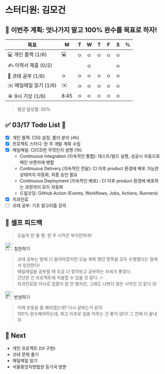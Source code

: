 # 스터디원: 김모건

## 🚀 이번주 계획: 엇나가지 말고 100% 완수를 목표로 하자!

| 목표                   | M    | T   | W   | T   | F   | S   | %   |
| ---------------------- | ---- | --- | --- | --- | --- | --- | --- |
| 💻 개인 플젝 (1/6)     | 💻   | ㅇ  | ㅇ  | ㅇ  | ㅇ  | ㅇ  |     |
| ✍️ 이력서 제출 (0/2)   |      |     | ㅇ  |     |     | ㅇ  |     |
| 🔢 코테 공부 (1/6)     | ㅇ   | ㅇ  | ㅇ  | ㅇ  | ㅇ  | ㅇ  |     |
| ✉️ 매일메일 읽기 (1/6) | ✉️   | ㅇ  | ㅇ  | ㅇ  | ㅇ  | ㅇ  |     |
| ☀️ 9시 기상 (1/6)      | 8:45 | ㅇ  | ㅇ  | ㅇ  | ㅇ  | ㅇ  |     |

> 평균 달성률: 00%<br>

## ✅ 03/17 Todo List 🌸

- [x] 개인 플젝: CSS 설정, 폴더 분리 (4h)
- [x] 프로젝트 스터디: 한 주 개발 계획 수립
- [x] 매일메일: CI/CD란 무엇인지 설명 (1h)
  - Continuous Integration (지속적인 통합): 테스트/빌드 실행, 성공시 자동으로 메인 브랜치에 병합
  - Continuous Delivery (지속적인 전달): CI 이후 product 환경에 배포 가능한 상태까지 자동화, 최종 승인 필요
  - Continuous Deployment (지속적인 배포) : CI 이후 product 환경에 배포하는 과정까지 모두 자동화
  - 드림코딩: GitHub Action (Events, Workflows, Jobs, Actions, Runners)
- [x] 치과진료
- [ ] 코테 공부: 기초 알고리즘 강의

## 🎉 셀프 피드백

> 오늘의 한 줄 평: 한 주 시작은 부지런하게! <br>

<img src="https://raw.githubusercontent.com/Tarikul-Islam-Anik/Animated-Fluent-Emojis/master/Emojis/Smilies/Hugging%20Face.png" alt="Hugging Face" width="25" height="25"> 칭찬하기 </img>

> 코테 공부는 밤에 더 들어야겠지만 오늘 계획 했던 항목을 모두 수행했다는 점에서 칭찬한다! <br>
> 매일메일을 공부할 때 조금 더 찾아보고 공부하는 자세가 좋았다. <br>
> 간단한 건 프로젝트에 적용할 수 있을 것 같다. 🔥<br>
> 치과진료랑 이사로 집중이 잘 안 됐지만, 그래도 나쁘지 않은 시작인 것 같다 😊 <br>

<img src="https://raw.githubusercontent.com/Tarikul-Islam-Anik/Animated-Fluent-Emojis/master/Emojis/Smilies/Face%20with%20Monocle.png" alt="Face with Monocle" width="25" height="25"> 반성하기</img>

> 이제 운동을 좀 해야겠는데? 다시 살찌는거 같아 <br>
> 100% 완수해야하는데, 회고 이후로 일을 미루는 건 좋지 않다! 그 전에 다 끝내자 <br>

## 🌱 Next

- 개인 프로젝트 (UI 구현)
- 코테 문제 풀기
- 매일메일 읽기
- 서울중앙지방법원 등기국 방문
